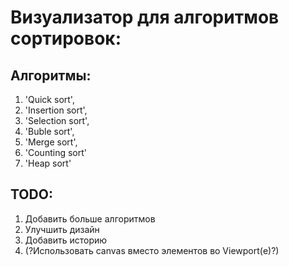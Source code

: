 # Визуализатор для алгоритмов сортировок: #

## Алгоритмы: ##
1. 'Quick sort',
2. 'Insertion sort',
3. 'Selection sort',
4. 'Buble sort',
5. 'Merge sort',
6. 'Counting sort'
7. 'Heap sort'

## TODO: ##
1. Добавить больше алгоритмов
2. Улучшить дизайн
3. Добавить историю
4. (?Использовать canvas вместо элементов во Viewport(е)?)